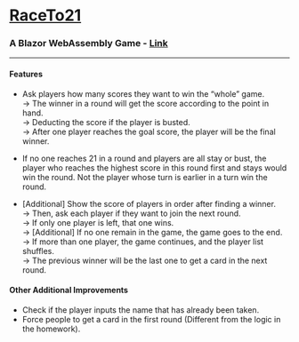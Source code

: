 
# [RaceTo21](https://matiffeder.github.io/RaceTo21_Blazor/)
### A Blazor WebAssembly Game  - [Link](https://matiffeder.github.io/RaceTo21_Blazor/)
---
#### Features  
* Ask players how many scores they want to win the “whole” game.  
→ The winner in a round will get the score according to the point in hand.  
→ Deducting the score if the player is busted.  
→ After one player reaches the goal score, the player will be the final winner.  

* If no one reaches 21 in a round and players are all stay or bust, the player who reaches the highest score in this round first and stays would win the round. Not the player whose turn is earlier in a turn win the round. 

* [Additional] Show the score of players in order after finding a winner.  
→ Then, ask each player if they want to join the next round.  
→ If only one player is left, that one wins.  
→ [Additional] If no one remain in the game, the game goes to the end.  
→ If more than one player, the game continues, and the player list shuffles.  
→ The previous winner will be the last one to get a card in the next round. 

#### Other Additional Improvements
* Check if the player inputs the name that has already been taken.
* Force people to get a card in the first round (Different from the logic in the homework).

